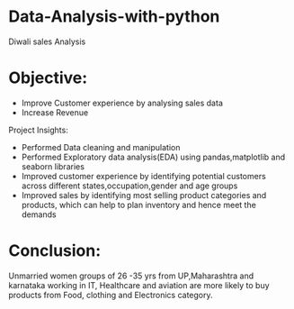 # Data-Analysis-with-python
Diwali sales Analysis
# Objective:
- Improve Customer experience by analysing sales data
- Increase Revenue

Project Insights:
- Performed Data cleaning and manipulation
- Performed Exploratory data analysis(EDA) using pandas,matplotlib and seaborn libraries
- Improved customer experience by identifying potential customers across different states,occupation,gender and age groups
- Improved sales by identifying most selling product categories and products, which can help to plan inventory and hence meet the demands
  
# Conclusion:
Unmarried women groups of 26 -35 yrs from UP,Maharashtra and karnataka working in IT, Healthcare and aviation are more likely to buy products from Food, clothing and Electronics category.
